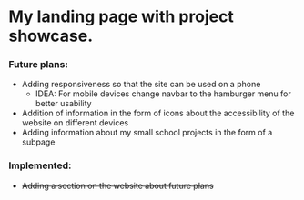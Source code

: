 # My landing page with project showcase.
### Future plans:
- Adding responsiveness so that the site can be used on a phone
    - IDEA: For mobile devices change navbar to the hamburger menu for better usability
- Addition of information in the form of icons about the accessibility of the website on different devices
- Adding information about my small school projects in the form of a subpage
### Implemented:
- ~~Adding a section on the website about future plans~~
